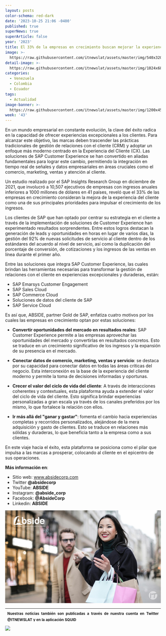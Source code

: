 ```yaml
---
layout: posts
color-schema: red-dark
date: '2023-10-25 21:06 -0400'
published: true
superNews: true
superArticle: false
year: '2023'
title: El 33% de la empresas en crecimiento buscan mejorar la experiencia del cliente
image: >-
  https://raw.githubusercontent.com/itnewslat/assets/master/img/540x320/ABSIDE-CXE-p.jpg
detail-image: >-
  https://raw.githubusercontent.com/itnewslat/assets/master/img/1024x680/ABSIDE-CXE-g.jpg
categories:
  - Venezuela
  - Colombia
  - Ecuador
tags:
  - Actualidad
image-banner: >-
  https://raw.githubusercontent.com/itnewslat/assets/master/img/1200x450/ABSIDE-CXE-L.jpg
week: '43'
---
```

En un mundo empresarial en constante evolución, la clave del éxito radica en la capacidad de ofrecer experiencias excepcionales a los clientes. Para alcanzar este objetivo, las marcas deben trascender las prácticas tradicionales de gestión de relaciones con el cliente (CRM) y adoptar un enfoque más moderno centrado en la Experiencia del Cliente (CX). Las soluciones de SAP Customer Experience se han convertido en aliadas fundamentales para lograr este cambio, permitiendo la integración en tiempo real de señales y datos empresariales en áreas cruciales como el comercio, marketing, ventas y atención al cliente.

Un estudio realizado por el SAP Insights Research Group en diciembre de 2021, que involucró a 10,507 ejecutivos de empresas con ingresos anuales inferiores a 1000 millones de dólares en 41 países, reveló que el 33% de las empresas en crecimiento consideran la mejora de la experiencia del cliente como una de sus principales prioridades para impulsar el crecimiento de los ingresos.

Los clientes de SAP que han optado por centrar su estrategia en el cliente a través de la implementación de soluciones de Customer Experience han experimentado resultados sorprendentes. Entre estos logros destacan la generación de leads y oportunidades en horas en lugar de varios días, la gestión del 92% de nuevas solicitudes de servicio al cliente dentro de los estándares del acuerdo al nivel de servicio, así como la duplicación del porcentaje de conversión, de cotizaciones y los ingresos de las ventas en línea durante el primer año.

Entre las soluciones que integra SAP Customer Experience, las cuales brindan las herramientas necesarias para transformar la gestión de relaciones con el cliente en experiencias excepcionales y duraderas, están:

- SAP Emarsys Customer Engagement
- SAP Sales Cloud
- SAP Commerce Cloud
- Soluciones de datos del cliente de SAP
- SAP Service Cloud

Es así que, ABSIDE, partner Gold de SAP, enfatiza cuatro motivos por los cuales las empresas en crecimiento optan por estas soluciones:

- **Convertir oportunidades del mercado en resultados reales**: SAP Customer Experience permite a las empresas aprovechar las oportunidades del mercado y convertirlas en resultados concretos. Esto se traduce en un crecimiento significativo de los ingresos y la expansión de su presencia en el mercado.

- **Conectar datos de comercio, marketing, ventas y servicio**: se destaca por su capacidad para conectar datos en todas las áreas críticas del negocio. Esta interconexión es la base de la experiencia del cliente moderno y permite la toma de decisiones informadas y oportunas.

- **Crecer el valor del ciclo de vida del cliente**: A través de interacciones coherentes y contextuales, esta plataforma ayuda a extender el valor del ciclo de vida del cliente. Esto significa brindar experiencias personalizadas a gran escala ya través de los canales preferidos por los mismo, lo que fortalece la relación con ellos.

- **Ir más allá del "ganar y gastar"**: fomenta el cambio hacia experiencias completas y recorridos personalizados, alejándose de la mera adquisición y gasto de clientes. Esto se traduce en relaciones más sólidas y duraderas, lo que beneficia tanto a la empresa como a sus clientes.

En este viaje hacia el éxito, esta plataforma se posiciona como el pilar que impulsa a las marcas a prosperar, colocando al cliente en el epicentro de sus operaciones.

**Más información en**:
- Sitio web: www.absidecorp.com
- Twitter **@absidecorp**
- YouTube: **ABSIDE**
- Instagram: **@abside_corp**
- Facebook: **@AbsideCorp**
- Linkedin: **ABSIDE**

![](https://raw.githubusercontent.com/itnewslat/assets/master/img/540x320/ABSIDE-CXE-p.jpg)

<table style="height: 42px;" width="569">
<tbody>
<tr>
<td style="text-align: justify;"><sub><strong>Nuestras noticias también son publicadas a través de nuestra cuenta en Twitter <a href="https://twitter.com/itnewslat?lang=es">@ITNEWSLAT</a> y en la aplicación <a href="https://squidapp.co/en/">SQUID</a></strong></sub></td>
</tr>
</tbody>
</table>

<img src="https://tracker.metricool.com/c3po.jpg?hash=56f88a41e39ab42c063cc51676587a04"/>

